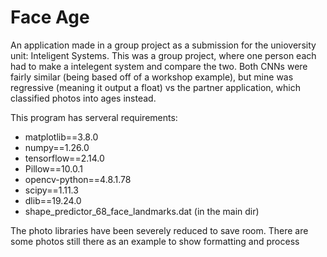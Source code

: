 # Face Age
An application made in a group project as a submission for the unioversity unit: Inteligent Systems. This was a group project, where one person each had to make a intelegent system and compare the two.
Both CNNs were fairly similar (being based off of a workshop example), but mine was regressive (meaning it output a float) vs the partner application, which classified photos into ages instead.

This program has serveral requirements:
- matplotlib==3.8.0
- numpy==1.26.0
- tensorflow==2.14.0
- Pillow==10.0.1 
- opencv-python==4.8.1.78
- scipy==1.11.3
- dlib==19.24.0
- shape_predictor_68_face_landmarks.dat (in the main dir)

The photo libraries have been severely reduced to save room. There are some photos still there as an example to show formatting and process

